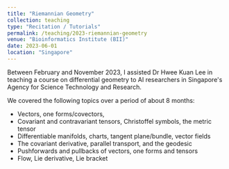 ```yaml
---
title: "Riemannian Geometry"
collection: teaching
type: "Recitation / Tutorials"
permalink: /teaching/2023-riemannian-geometry
venue: "Bioinformatics Institute (BII)"
date: 2023-06-01
location: "Singapore"
---
```


Between February and November 2023, I assisted Dr Hwee Kuan Lee in teaching a course on differential geometry to AI researchers in Singapore's Agency for Science Technology and Research.  

We covered the following topics over a period of about 8 months:
* Vectors, one forms/covectors, 
* Covariant and contravariant tensors, Christoffel symbols, the metric tensor
* Differentiable manifolds, charts, tangent plane/bundle, vector fields
* The covariant derivative, parallel transport, and the geodesic
* Pushforwards and pullbacks of vectors, one forms and tensors
* Flow, Lie derivative, Lie bracket
